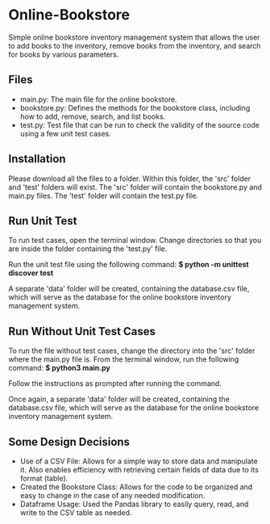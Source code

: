 # Online-Bookstore

Simple online bookstore inventory management system that allows the user to add books to the inventory, remove books from the inventory, and search for books by various parameters.

## Files

* main.py: The main file for the online bookstore.
* bookstore.py: Defines the methods for the bookstore class, including how to add, remove, search, and list books.
* test.py: Test file that can be run to check the validity of the source code using a few unit test cases.

## Installation

Please download all the files to a folder. Within this folder, the 'src' folder and 'test' folders will exist. The 'src' folder will contain the bookstore.py and main.py files. The 'test' folder will contain the test.py file.

## Run Unit Test

To run test cases, open the terminal window. Change directories so that you are inside the folder containing the 'test.py' file. 

Run the unit test file using the following command: **$ python -m unittest discover test**

A separate 'data' folder will be created, containing the database.csv file, which will serve as the database for the online bookstore inventory management system. 

## Run Without Unit Test Cases

To run the file without test cases, change the directory into the 'src' folder where the main.py file is. From the terminal window, run the following command: **$ python3 main.py**

Follow the instructions as prompted after running the command.

Once again, a separate 'data' folder will be created, containing the database.csv file, which will serve as the database for the online bookstore inventory management system. 

## Some Design Decisions

* Use of a CSV File: Allows for a simple way to store data and manipulate it. Also enables efficiency with retrieving certain fields of data due to its format (table).
* Created the Bookstore Class: Allows for the code to be organized and easy to change in the case of any needed modification.
* Dataframe Usage: Used the Pandas library to easily query, read, and write to the CSV table as needed.
